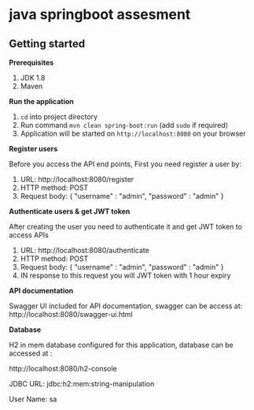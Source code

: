 # java springboot assesment


## Getting started

**Prerequisites**

1. JDK 1.8
2. Maven
    
**Run the application**

1. `cd` into project directory
2. Run command `mvn clean spring-boot:run` (add `sudo` if required)
3. Application will be started on `http://localhost:8080` on your browser


**Register users**

Before you access the API end points, First you need register a user by: 
   1. URL: http://localhost:8080/register
   2. HTTP method: POST
   3. Request body: {
                     "username" : "admin",
                     "password" : "admin"
                 }
                 
**Authenticate users & get JWT token**

After creating the user you need to authenticate it and get JWT token to access APIs
   1. URL: http://localhost:8080/authenticate
   2. HTTP method: POST
   3. Request body: {
                     "username" : "admin",
                     "password" : "admin"
                 }
   4. IN response to this request you will JWT token with 1 hour expiry
   
   
**API documentation**

Swagger UI included for API documentation, swagger can be access at: http://localhost:8080/swagger-ui.html

**Database**

H2 in mem database configured for this application, database can be accessed at :

 http://localhost:8080/h2-console
 
 JDBC URL: jdbc:h2:mem:string-manipulation
 
 User Name:	sa
